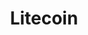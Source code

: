 ---
blog: https://blog.litecoin.org/litecoin-core-v0-16-3-release-cdd7b6f17d11%27%3ERelease
git: https://github.com/litecoin-project
logohandle: litecoin
sort: litecoin
title: Litecoin
twitter: https://x.com/LitecoinProject
website: https://litecoin.org/
wikipedia: https://en.wikipedia.org/wiki/Litecoin
---